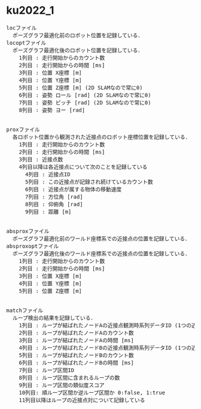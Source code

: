 # ku2022_1

<pre>
locファイル
  ポーズグラフ最適化前のロボット位置を記録している．
locoptファイル
  ポーズグラフ最適化後のロボット位置を記録している．
    1列目 : 走行開始からのカウント数
    2列目 : 走行開始からの時間 [ms]
    3列目 : 位置 X座標 [m]
    4列目 : 位置 Y座標 [m]
    5列目 : 位置 Z座標 [m] (2D SLAMなので常に0)
    6列目 : 姿勢 ロール [rad] (2D SLAMなので常に0)
    7列目 : 姿勢 ピッチ [rad] (2D SLAMなので常に0)
    8列目 : 姿勢 ヨー [rad]


proxファイル
  各ロボット位置から観測された近接点のロボット座標位置を記録している．
    1列目 : 走行開始からのカウント数
    2列目 : 走行開始からの時間 [ms]
    3列目 : 近接点数
    4列目以降は各近接点について次のことを記録している
      4列目 : 近接点ID
      5列目 : この近接点が記録され続けているカウント数
      6列目 : 近接点が属する物体の移動速度
      7列目 : 方位角 [rad]
      8列目 : 仰俯角 [rad]
      9列目 : 距離 [m]


absproxファイル
  ポーズグラフ最適化前のワールド座標系での近接点の位置を記録している．
absproxoptファイル
  ポーズグラフ最適化後のワールド座標系での近接点の位置を記録している．
    1列目 : 走行開始からのカウント数
    2列目 : 走行開始からの時間 [ms]
    3列目 : 位置 X座標 [m]
    4列目 : 位置 Y座標 [m]
    5列目 : 位置 Z座標 [m]


matchファイル
  ループ検出の結果を記録している．
    1列目 : ループが結ばれたノードAの近接点観測時系列データID (1つの近接点観測時系列データのみを用いる場合は常に1)
    2列目 : ループが結ばれたノードAのカウント数
    3列目 : ループが結ばれたノードAの時間 [ms]
    4列目 : ループが結ばれたノードBの近接点観測時系列データID (1つの近接点観測時系列データのみを用いる場合は常に1)
    5列目 : ループが結ばれたノードBのカウント数
    6列目 : ループが結ばれたノードBの時間 [ms]
    7列目 : ループ区間ID
    8列目 : ループ区間に含まれるループの数
    9列目 : ループ区間の類似度スコア
    10列目: 順ループ区間か逆ループ区間か 0:false, 1:true
    11列目以降はループの近接点対について記録している
</pre>
